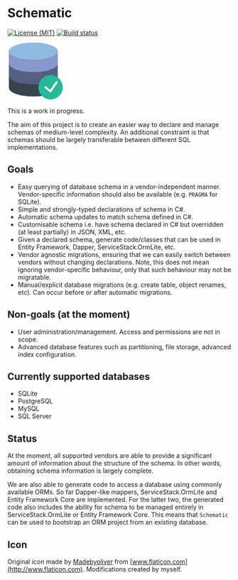 # Schematic

[![License (MIT)](https://img.shields.io/badge/license-MIT-blue.svg)](https://opensource.org/licenses/MIT) [![Build status](https://ci.appveyor.com/api/projects/status/4tojgp8j8hp8vyd3?svg=true)](https://ci.appveyor.com/project/sjp/sjp-schema)

![Project icon](database.png)

This is a work in progress.

The aim of this project is to create an easier way to declare and manage schemas of medium-level complexity. An additional constraint is that schemas should be largely transferable between different SQL implementations.

## Goals

* Easy querying of database schema in a vendor-independent manner. Vendor-specific information should also be available (e.g. `PRAGMA` for SQLite).
* Simple and strongly-typed declarations of schema in C\#.
* Automatic schema updates to match schema defined in C\#.
* Customisable schema i.e. have schema declared in C\# but overridden (at least partially) in JSON, XML, etc.
* Given a declared schema, generate code/classes that can be used in Entity Framework, Dapper, ServiceStack.OrmLite, etc.
* Vendor agnostic migrations, ensuring that we can easily switch between vendors without changing declarations. Note, this does not mean ignoring vendor-specific behaviour, only that such behaviour may not be migratable.
* Manual/explicit database migrations (e.g. create table, object renames, etc). Can occur before or after automatic migrations.

## Non-goals (at the moment)

* User administration/management. Access and permissions are not in scope.
* Advanced database features such as partitioning, file storage, advanced index configuration.

## Currently supported databases

* SQLite
* PostgreSQL
* MySQL
* SQL Server

## Status

At the moment, all supported vendors are able to provide a significant amount of information about the structure of the schema. In other words, obtaining schema information is largely complete.

We are also able to generate code to access a database using commonly available ORMs. So far Dapper-like mappers, ServiceStack.OrmLite and Entity Framework Core are implemented. For the latter two, the generated code also includes the ability for schema to be managed entirely in ServiceStack.OrmLite or Entity Framework Core. This means that `Schematic` can be used to bootstrap an ORM project from an existing database.

## Icon

Original icon made by [Madebyoliver](https://dribbble.com/olivers) from [www.flaticon.com](http://www.flaticon.com). Modifications created by myself.